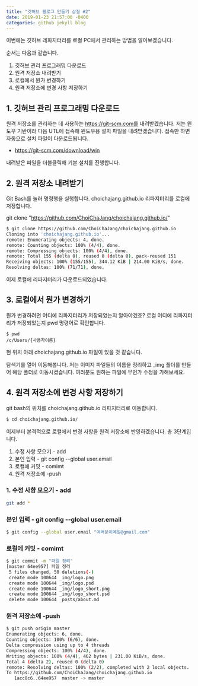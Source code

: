 ```yaml
---
title: "깃허브 블로그 만들기 삽질 #2"
date: 2019-01-23 21:57:00 -0400
categories: github jekyll blog
---
```


이번에는 깃허브 레파지터리를 로컬 PC에서 관리하는 방법을 알아보겠습니다.

순서는 다음과 같습니다.

1. 깃허브 관리 프로그래밍 다운로드
2. 원격 저장소 내려받기
3. 로컬에서 뭔가 변경하기
4. 원격 저장소에 변경 사항 저장하기

## 1. 깃허브 관리 프로그래밍 다운로드
원격 저장소를 관리하는 데 사용하는 https://git-scm.com를 내려받겠습니다.
저는 윈도우 기반이라 다음 UTL에 접속해 윈도우용 설치 파일을 내려받겠습니다. 접속만 하면 자동으로 설치 파일이 다운로드됩니다.

- https://git-scm.com/download/win

내려받은 파일을 더블클릭해 기본 설치를 진행합니다.

## 2. 원격 저장소 내려받기
Git Bash를 눌러 명령행을 실행합니다.
choichajang.github.io 리파지터리를 로컬에 저장합니다.

git clone "https://github.com/ChoiChaJang/choichajang.github.io/"

```bash
$ git clone https://github.com/ChoiChaJang/choichajang.github.io
Cloning into 'choichajang.github.io'...
remote: Enumerating objects: 4, done.
remote: Counting objects: 100% (4/4), done.
remote: Compressing objects: 100% (4/4), done.
remote: Total 155 (delta 0), reused 0 (delta 0), pack-reused 151
Receiving objects: 100% (155/155), 344.12 KiB | 214.00 KiB/s, done.
Resolving deltas: 100% (71/71), done.
```
이제 로컬에 리파지터리가 다운로드되었습니다.

## 3. 로컬에서 뭔가 변경하기
뭔가 변경하려면 어디에 리파지터리가 저장되었는지 알아야겠죠?
로컬 어디에 리파지터리가 저장되었는지 pwd 명령어로 확인합니다.

```pwd
$ pwd
/c/Users/{사용자이름}
```

현 위치 아래 choichajang.github.io 파일이 있을 것 같습니다.

탐색기를 열어 이동해봅니다.
저는 이미지 파일들의 이름을 정리하고 _img 폴더를 만들어 해당 폴더로 이동시켰습니다.
여러분도 원하는 파일에 무언가 수정을 가해보세요.

## 4. 원격 저장소에 변경 사항 저장하기
git bash의 위치를 choichajang.github.io 리파지터리로 이동합니다.

```bash
$ cd choichajang.github.io/
```

이제부터 본격적으로 로컬에서 변경 사항을 원격 저장소에 반영하겠습니다.
총 3단계입니다.

1. 수정 사항 모으기 - add
2. 본인 입력 - git config --global user.email
3. 로컬에 커밋 - comimt
4. 원격 저장소에 -push

### 1. 수정 사항 모으기 - add

```bash
git add *
```

### 본인 입력 - git config --global user.email

```bash
$ git config --global user.email "여러분이메일@gmail.com"
```

### 로컬에 커밋 - comimt
```bash
$ git commit -m "파일 정리"
[master 64ee957] 파일 정리
 5 files changed, 50 deletions(-)
 create mode 100644 _img/logo.png
 create mode 100644 _img/logo.psd
 create mode 100644 _img/logo_short.png
 create mode 100644 _img/logo_short.psd
 delete mode 100644 _posts/about.md
```

### 원격 저장소에 -push
```bash
$ git push origin master
Enumerating objects: 6, done.
Counting objects: 100% (6/6), done.
Delta compression using up to 4 threads
Compressing objects: 100% (4/4), done.
Writing objects: 100% (4/4), 462 bytes | 231.00 KiB/s, done.
Total 4 (delta 2), reused 0 (delta 0)
remote: Resolving deltas: 100% (2/2), completed with 2 local objects.
To https://github.com/ChoiChaJang/choichajang.github.io
   1acc8c6..64ee957  master -> master
```
